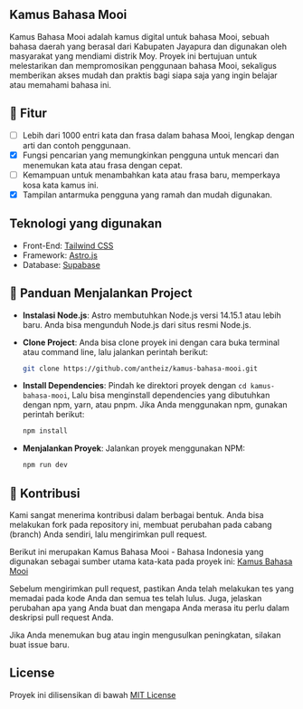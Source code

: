 ## Kamus Bahasa Mooi

Kamus Bahasa Mooi adalah kamus digital untuk bahasa Mooi, sebuah bahasa daerah yang berasal dari Kabupaten Jayapura dan digunakan oleh masyarakat yang mendiami distrik Moy. Proyek ini bertujuan untuk melestarikan dan mempromosikan penggunaan bahasa Mooi, sekaligus memberikan akses mudah dan praktis bagi siapa saja yang ingin belajar atau memahami bahasa ini.

## 🚀 Fitur

- [ ] Lebih dari 1000 entri kata dan frasa dalam bahasa Mooi, lengkap dengan arti dan contoh penggunaan.
- [x] Fungsi pencarian yang memungkinkan pengguna untuk mencari dan menemukan kata atau frasa dengan cepat.
- [ ] Kemampuan untuk menambahkan kata atau frasa baru, memperkaya kosa kata kamus ini.
- [x] Tampilan antarmuka pengguna yang ramah dan mudah digunakan.

## Teknologi yang digunakan

- Front-End: [Tailwind CSS](https://tailwindcss.com/)
- Framework: [Astro.js](https://astro.build)
- Database: [Supabase](https://supabase.com)

## 📖 Panduan Menjalankan Project

- **Instalasi Node.js**: Astro membutuhkan Node.js versi 14.15.1 atau lebih baru. Anda bisa mengunduh Node.js dari situs resmi Node.js.
- **Clone Project**: Anda bisa clone proyek ini dengan cara buka terminal atau command line, lalu jalankan perintah berikut:

  ```bash
  git clone https://github.com/antheiz/kamus-bahasa-mooi.git
  ```

- **Install Dependencies**: Pindah ke direktori proyek dengan `cd kamus-bahasa-mooi`, Lalu bisa menginstall dependencies yang dibutuhkan dengan npm, yarn, atau pnpm. Jika Anda menggunakan npm, gunakan perintah berikut:

  ```bash
  npm install
  ```

- **Menjalankan Proyek**: Jalankan proyek menggunakan NPM:

  ```bash
  npm run dev
  ```

## 🤝 Kontribusi

Kami sangat menerima kontribusi dalam berbagai bentuk. Anda bisa melakukan fork pada repository ini, membuat perubahan pada cabang (branch) Anda sendiri, lalu mengirimkan pull request.

Berikut ini merupakan Kamus Bahasa Mooi - Bahasa Indonesia yang digunakan sebagai sumber utama kata-kata pada proyek ini:
[Kamus Bahasa Mooi](https://mooi.kamusdaerahdaring.com/profil.php)

Sebelum mengirimkan pull request, pastikan Anda telah melakukan tes yang memadai pada kode Anda dan semua tes telah lulus. Juga, jelaskan perubahan apa yang Anda buat dan mengapa Anda merasa itu perlu dalam deskripsi pull request Anda.

Jika Anda menemukan bug atau ingin mengusulkan peningkatan, silakan buat issue baru.

## License

Proyek ini dilisensikan di bawah [MIT License](LICENSE)
